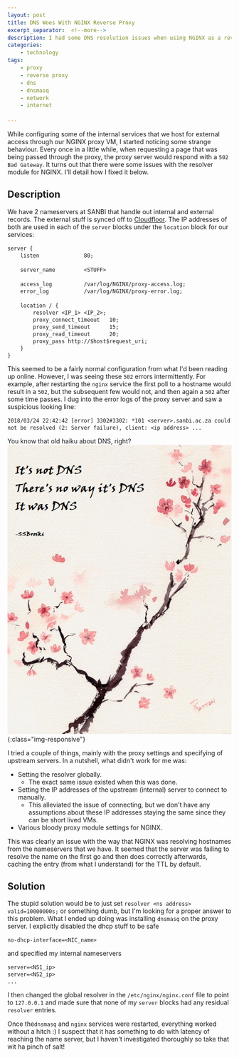```yaml
---
layout: post
title: DNS Woes With NGINX Reverse Proxy
excerpt_separator:  <!--more-->
description: I had some DNS resolution issues when using NGINX as a reverse proxy, which included the line "... could not be resolved (2 Server failure) ...". This post details how I solved this issue using dnsmasq as a workaround.
categories:
    - technology
tags:
    - proxy
    - reverse proxy
    - dns
    - dnsmasq
    - network
    - internet
    
---
```

While configuring some of the internal services that we host for external access through our NGINX proxy VM, I started noticing some strange behaviour. Every once in a little while, when requesting a page that was being passed through the proxy, the proxy server would respond with a `502 Bad Gateway`. It turns out that there were some issues with the resolver module for NGINX. I'll detail how I fixed it below.

<!--more-->
## Description
We have 2 nameservers at SANBI that handle out internal and external records. The external stuff is synced off to [Cloudfloor](https://www.mtgsy.net). The IP addresses of both are used in each of the `server` blocks under the `location` block for our services:
```nginx
server {
    listen              80;

    server_name         <STUFF>

    access_log          /var/log/NGINX/proxy-access.log;
    error_log           /var/log/NGINX/proxy-error.log;

    location / {
        resolver <IP_1> <IP_2>;
        proxy_connect_timeout   10;
        proxy_send_timeout      15;
        proxy_read_timeout      20;
        proxy_pass http://$host$request_uri;
    }
}

```
This seemed to be a fairly normal configuration from what I'd been reading up online. However, I was seeing these `502` errors intermittently. For example, after restarting the `nginx` service the first poll to a hostname would result in a `502`, but the subsequent few would not, and then again a `502` after some time passes. I dug into the error logs of the proxy server and saw a suspicious looking line:
```
2018/03/24 22:42:42 [error] 3302#3302: *101 <server>.sanbi.ac.za could not be resolved (2: Server failure), client: <ip address> ...
```
You know that old haiku about DNS, right?
![A Haiku About DNS](/assets/images/dns_haiku.png){:class="img-responsive"}

I tried a couple of things, mainly with the proxy settings and specifying of upstream servers. In a nutshell, what didn't work for me was:
- Setting the resolver globally.
    - The exact same issue existed when this was done.
- Setting the IP addresses of the upstream (internal) server to connect to manually.
    - This alleviated the issue of connecting, but we don't have any assumptions about these IP addresses staying the same since they can be short lived VMs.
- Various bloody proxy module settings for NGINX.

This was clearly an issue with the way that NGINX was resolving hostnames from the nameservers that we have. It seemed that the server was failing to resolve the name on the first go and then does correctly afterwards, caching the entry (from what I understand) for the TTL by default.

## Solution
The stupid solution would be to just set `resolver <ns address> valid=10000000s;` or something dumb, but I'm looking for a proper answer to this problem. What I ended up doing was installing `dnsmasq` on the proxy server. I explicitly disabled the dhcp stuff to be safe
```
no-dhcp-interface=<NIC_name>
```
and specified my internal nameservers
```
server=<NS1_ip>
server=<NS2_ip>
...
```
I then changed the global resolver in the `/etc/nginx/nginx.conf` file to point to `127.0.0.1` and made sure that none of my `server` blocks had any residual `resolver` entries.

Once the`dnsmasq` and `nginx` services were restarted, everything worked without a hitch :) I suspect that it has something to do with latency of reaching the name server, but I haven't investigated thoroughly so take that wit ha pinch of salt!